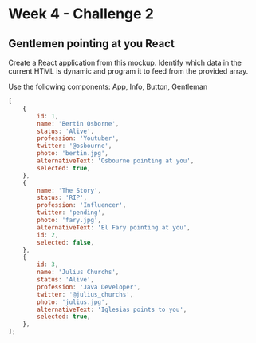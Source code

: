 # Week 4 - Challenge 2

## Gentlemen pointing at you React

Create a React application from this mockup. Identify which data in the current HTML is dynamic and program it to feed from the provided array.

Use the following components: App, Info, Button, Gentleman

```javascript
[
    {
        id: 1,
        name: 'Bertin Osborne',
        status: 'Alive',
        profession: 'Youtuber',
        twitter: '@osbourne',
        photo: 'bertin.jpg',
        alternativeText: 'Osbourne pointing at you',
        selected: true,
    },
    {
        name: 'The Story',
        status: 'RIP',
        profession: 'Influencer',
        twitter: 'pending',
        photo: 'fary.jpg',
        alternativeText: 'El Fary pointing at you',
        id: 2,
        selected: false,
    },
    {
        id: 3,
        name: 'Julius Churchs',
        status: 'Alive',
        profession: 'Java Developer',
        twitter: '@julius_churchs',
        photo: 'julius.jpg',
        alternativeText: 'Iglesias points to you',
        selected: true,
    },
];
```
